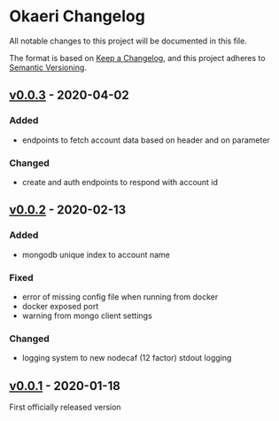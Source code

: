 # Okaeri Changelog

All notable changes to this project will be documented in this file.

The format is based on [Keep a Changelog](https://keepachangelog.com/en/1.0.0/),
and this project adheres to [Semantic Versioning](https://semver.org/spec/v2.0.0.html).

## [v0.0.3] - 2020-04-02

### Added
- endpoints to fetch account data based on header and on parameter

### Changed
- create and auth endpoints to respond with account id

## [v0.0.2] - 2020-02-13

### Added
- mongodb unique index to account name

### Fixed
- error of missing config file when running from docker
- docker exposed port
- warning from mongo client settings

### Changed
- logging system to new nodecaf (12 factor) stdout logging

## [v0.0.1] - 2020-01-18

First officially released version

[v0.0.1]: https://gitlab.com/GCSBOSS/okaeri/-/tags/v0.0.1
[v0.0.2]: https://gitlab.com/GCSBOSS/okaeri/-/tags/v0.0.2
[v0.0.3]: https://gitlab.com/GCSBOSS/okaeri/-/tags/v0.0.3
